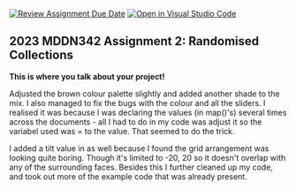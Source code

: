 [![Review Assignment Due Date](https://classroom.github.com/assets/deadline-readme-button-8d59dc4de5201274e310e4c54b9627a8934c3b88527886e3b421487c677d23eb.svg)](https://classroom.github.com/a/TMOxyln0)
[![Open in Visual Studio Code](https://classroom.github.com/assets/open-in-vscode-c66648af7eb3fe8bc4f294546bfd86ef473780cde1dea487d3c4ff354943c9ae.svg)](https://classroom.github.com/online_ide?assignment_repo_id=10649385&assignment_repo_type=AssignmentRepo)
## 2023 MDDN342 Assignment 2: Randomised Collections
**This is where you talk about your project!**

Adjusted the brown colour palette slightly and added another shade to the mix. I also managed to fix the bugs with the colour and all the sliders. I realised it was because I was declaring the values (in map()'s) several times across the documents - all I had to do in my code was adjust it so the variabel used was = to the value. That seemed to do the trick.

I added a tilt value in as well because I found the grid arrangement was looking quite boring. Though it's limited to -20, 20 so it doesn't overlap with any of the surrounding faces. Besides this I further cleaned up my code, and took out more of the example code that was already present.